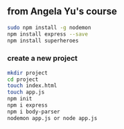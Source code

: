 ## from Angela Yu's course

```bash
sudo npm install -g nodemon
npm install express --save
npm install superheroes


```


### create a new project
```bash
mkdir project
cd project
touch index.html
touch app.js
npm init
npm i express
npm i body-parser
nodemon app.js or node app.js

```
